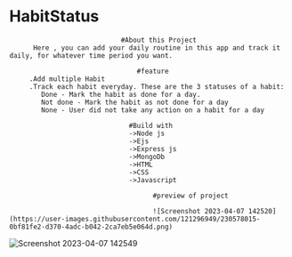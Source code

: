 # HabitStatus
                                #About this Project 
		  Here , you can add your daily routine in this app and track it daily, for whatever time period you want.  
		 
                                    #feature 
		 .Add multiple Habit
		 .Track each habit everyday. These are the 3 statuses of a habit:
            Done - Mark the habit as done for a day.
            Not done - Mark the habit as not done for a day
            None - User did not take any action on a habit for a day
		 
		                          #Build with
								  ->Node js
								  ->Ejs
								  ->Express js
								  ->MongoDb
								  ->HTML
								  ->CSS
								  ->Javascript
								  
		                                #preview of project
										
										![Screenshot 2023-04-07 142520](https://user-images.githubusercontent.com/121296949/230578015-0bf81fe2-d370-4adc-b042-2ca7eb5e064d.png)
![Screenshot 2023-04-07 142549](https://user-images.githubusercontent.com/121296949/230578067-d14a82f0-cbf0-4d5f-aa13-479800275828.png)
